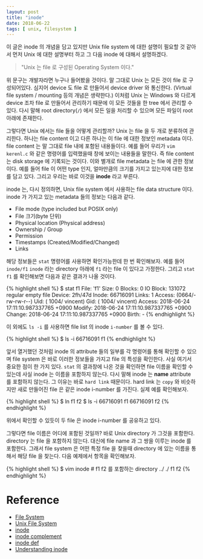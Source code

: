 ```yaml
---
layout: post
title: "inode"
date: 2018-06-22
tags: [ unix, filesystem ]
---
```



이 글은 inode 의 개념을 담고 있지만 Unix file system 에 대한 설명이 필요할 것 
같아서 먼저 Unix 에 대한 설명부터 하고 그 다음 inode 에 대해서 설명하겠다.

> "Unix 는 file 로 구성된 Operating System 이다."

위 문구는 개발자라면 누구나 들어봤을 것이다. 말 그대로 Unix 는 모든 것이 file 로
구성되어있다. 심지어 device 도 file 로 만들어서 device driver 와 통신한다. 
(Virtual file system / mounting 등의 개념은 생략한다.) 이처럼 Unix 는 
Windows 와 다르게 device 조차 file 로 만들어서 관리하기 때문에 이 모든 것들을
한 tree 에서 관리할 수 있다. 다시 말해 root directory(`/`) 에서 모든 일을 처리할 
수 있으며 모든 파일이 root 아래에 존재한다.

그렇다면 Unix 에서는 file 들을 어떻게 관리할까? Unix 는 file 을 두 개로 분류하여 
관리한다. 하나는 file content 이고 다른 하나는 이 file 에 대한 정보인 metadata 이다.
file content 는 말 그대로 file 내에 포함된 내용들이다. 예를 들어 우리가 `vim kerenl.c` 
와 같은 명령어를 입력했을때 창에 보이는 내용들을 말한다. 즉 file content 는 disk storage 에 
기록되는 것이다. 이와 별개로 file metadata 는 file 에 관한 정보이다. 예를 들어 
file 이 어떤 type 인지, 얼마만큼의 크기를 가지고 있는지에 대한 정보를 담고 있다. 
그리고 우리는 바로 이것을 **inode** 라고 부른다.

inode 는, 다시 정의하면, Unix file system 에서 사용하는 file data structure 이다. 
inode 가 가지고 있는 metadata 들의 정보는 다음과 같다.

* File mode (type included but POSIX only)
* File 크기(byte 단위)
* Physical location (Physical address)
* Ownership / Group
* Permission
* Timestamps (Created/Modified/Changed)
* Links

해당 정보들은 `stat` 명령어를 사용하면 확인가능한데 한 번 확인해보자. 예를 들어
`inode/f1` `inode` 라는 directory 아래에 `f1` 라는 file 이 있다고 가정한다.
그리고 `stat f1` 를 확인해보면 다음과 같은 결과가 나올 것이다.

{% highlight shell %}
$ stat f1
  File: 'f1'
  Size: 0               Blocks: 0          IO Block: 131072 regular empty file
Device: 2fh/47d Inode: 66716091    Links: 1
Access: (0664/-rw-rw-r--)  Uid: ( 1004/ vincent)   Gid: ( 1004/ vincent)
Access: 2018-06-24 17:11:10.987337765 +0900
Modify: 2018-06-24 17:11:10.987337765 +0900
Change: 2018-06-24 17:11:10.987337765 +0900
 Birth: -
{% endhighlight %}

이 외에도 `ls -i` 를 사용하면 file list 의 inode `i-number` 를 볼 수 있다.

{% highlight shell %}
$ ls -i
66716091 f1
{% endhighlight %}

앞서 열거했던 것처럼 inode 의 attribute 들의 일부를 각 명령어를 통해 확인할 수 있으며
file system 은 바로 이러한 정보들을 가지고 file 의 특성을 확인한다. 사실 여기서 
중요한 점이 한 가지 있다. `stat` 의 결과창에 나온 것을 확인하면 file 이름을 확인할 
수 있는데 사실 inode 는 이름을 포함하지 않는다. 다시 말해 inode 는 **name** attribute 
를 포함하지 않는다. 그 이유는 바로 `hard link` 때문이다. hard link 는 `copy` 와 
비슷하지만 새로 만들어진 file 은 같은 inode i-number 를 가진다. 실제 예를 확인해보자.

{% highlight shell %}
$ ln f1 f2
$ ls -i
66716091 f1  66716091 f2
{% endhighlight %}

위에서 확인할 수 있듯이 두 file 은 inode i-number 를 공유하고 있다.

그렇다면 file 이름은 어디에 포함된 것일까? 바로 Unix directory 가 그것을 포함한다.
directory 는 file 을 포함하지 않는다. 대신에 file name 과 그 쌍을 이루는 inode 를 포함한다.
그래서 file system 은 어떤 특정 file 을 찾을때 directory 에 있는 이름을 통해서 해당 
file 을 찾는다. 다음 예제에서 항목을 확인해보자.

{% highlight shell %}
$ vim inode # f1 f2 를 포함하는 directory
../
./
f1
f2
{% endhighlight %}

# Reference
* [File System](https://en.wikipedia.org/wiki/File_system)
* [Unix File System](https://en.wikipedia.org/wiki/Unix_filesystem)
* [inode](https://en.wikipedia.org/wiki/Inode)
* [inode complement](http://140.120.7.21/LinuxKernel/LinuxKernel/node17.html)
* [inode def](http://www.linfo.org/inode.html)
* [Understanding inode](https://youtu.be/_6VJ8WfWI4k)
